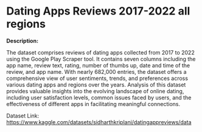 # Dating Apps Reviews 2017-2022 all regions

**Description:**

The dataset comprises reviews of dating apps collected from 2017 to 2022 using the Google Play Scraper tool. It contains seven columns including the app name, review text, rating, number of thumbs up, date and time of the review, and app name. With nearly 682,000 entries, the dataset offers a comprehensive view of user sentiments, trends, and preferences across various dating apps and regions over the years. Analysis of this dataset provides valuable insights into the evolving landscape of online dating, including user satisfaction levels, common issues faced by users, and the effectiveness of different apps in facilitating meaningful connections.

Dataset Link: https://www.kaggle.com/datasets/sidharthkriplani/datingappreviews/data
